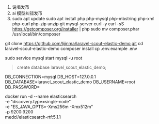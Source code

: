 1. 说唱发币
2. ai 模型纠错发币
3. sudo apt update
   sudo apt install php php-mysql php-mbstring php-xml php-curl php-zip unzip git mysql-server curl -y
   curl -sS https://getcomposer.org/installer | php
   sudo mv composer.phar /usr/local/bin/composer



git clone https://github.com/lijinma/laravel-scout-elastic-demo.git
cd laravel-scout-elastic-demo
composer install
cp .env.example .env

sudo service mysql start
mysql -u root
> create database laravel_scout_elastic_demo;



DB_CONNECTION=mysql
DB_HOST=127.0.0.1
DB_DATABASE=laravel_scout_elastic_demo
DB_USERNAME=root
DB_PASSWORD=

docker run -d --name elasticsearch \
  -e "discovery.type=single-node" \
  -e "ES_JAVA_OPTS=-Xms256m -Xmx512m" \
  -p 9200:9200 \
  medcl/elasticsearch-rtf:5.1.1